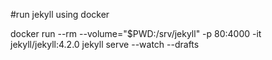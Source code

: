 #run jekyll using docker

docker run --rm --volume="$PWD:/srv/jekyll" -p 80:4000 -it jekyll/jekyll:4.2.0 jekyll serve --watch --drafts
